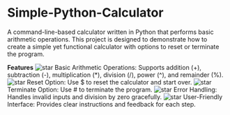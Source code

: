 # Simple-Python-Calculator
A command-line-based calculator written in Python that performs basic arithmetic operations. This project is designed to demonstrate how to create a simple yet functional calculator with options to reset or terminate the program.

**Features**
![star](https://github.com/user-attachments/assets/35746788-0c52-45b9-bf13-5dcf5e70d9ba)
Basic Arithmetic Operations: Supports addition (+), subtraction (-), multiplication (*), division (/), power (^), and remainder (%).
![star](https://github.com/user-attachments/assets/61e52ed3-8613-4566-ac61-b456585a633f)
Reset Option: Use $ to reset the calculator and start over.
![star](https://github.com/user-attachments/assets/3d41863f-e489-488e-8c68-ec806b53f15d)
Terminate Option: Use # to terminate the program.
![star](https://github.com/user-attachments/assets/60100937-3371-400b-b2be-fe5880eccb02)
Error Handling: Handles invalid inputs and division by zero gracefully.
![star](https://github.com/user-attachments/assets/66d6f10d-7aa6-4262-b150-54816ab3d723)
User-Friendly Interface: Provides clear instructions and feedback for each step.
